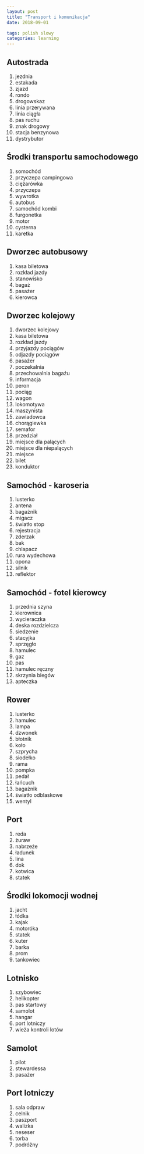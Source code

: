 ```yaml
---
layout: post
title: "Transport i komunikacja"
date: 2018-09-01

tags: polish slowy
categories: learning
---
```

## Autostrada

1. jezdnia
2. estakada
3. zjazd
4. rondo
5. drogowskaz
6. linia przerywana
7. linia ciągła
8. pas ruchu
9. znak drogowy
10. stacja benzynowa
11. dystrybutor

## Środki transportu samochodowego

1. somochód
2. przyczepa campingowa
3. ciężarówka
4. przyczepa
5. wywrotka
6. autobus
7. samochód kombi
8. furgonetka
9. motor
10. cysterna
11. karetka

## Dworzec autobusowy

1. kasa biletowa
2. rozkład jazdy
3. stanowisko
4. bagaż
5. pasażer
6. kierowca

## Dworzec kolejowy

1. dworzec kolejowy
2. kasa biletowa
3. rozkład jazdy
4. przyjazdy pociągów
5. odjazdy pociągów
6. pasażer
7. poczekalnia
8. przechowalnia bagaźu
9. informacja
10. peron
11. pociąg
12. wagon
13. lokomotywa
14. maszynista
15. zawiadowca
16. chorągiewka
17. semafor
18. przedział
19. miejsce dla palących
20. miejsce dla niepalących
21. miejsce
22. bilet
23. konduktor

## Samochód - karoseria

1. lusterko
2. antena
3. bagażnik
4. migacz
5. światło stop
6. rejestracja
7. zderzak
8. bak
9. chlapacz
10. rura wydechowa
11. opona
12. silnik
13. reflektor

## Samochód - fotel kierowcy

1. przednia szyna
2. kierownica
3. wycieraczka
4. deska rozdzielcza
5. siedzenie
6. stacyjka
7. sprzęgło
8. hamulec
9. gaz
10. pas
11. hamulec ręczny
12. skrzynia biegów
13. apteczka

## Rower

1. lusterko
2. hamulec
3. lampa
4. dzwonek
5. błotnik
6. koło
7. szprycha
8. siodełko
9. rama
10. pompka
11. pedał
12. łańcuch
13. bagażnik
14. światło odblaskowe
15. wentyl

## Port

1. reda
2. żuraw
3. nabrzeże
4. ładunek
5. lina
6. dok
7. kotwica
8. statek

## Środki lokomocji wodnej

1. jacht
2. łódka
3. kajak
4. motoróka
5. statek
6. kuter
7. barka
8. prom
9. tankowiec

## Lotnisko

1. szybowiec
2. helikopter
3. pas startowy
4. samolot
5. hangar
6. port lotniczy
7. wieża kontroli lotów

## Samolot

1. pilot
2. stewardessa
3. pasażer

## Port lotniczy

1. sala odpraw
2. celnik
3. paszport
4. walizka
5. neseser
6. torba
7. podróżny